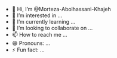- 👋 Hi, I’m @Morteza-Abolhassani-Khajeh
- 👀 I’m interested in ...
- 🌱 I’m currently learning ...
- 💞️ I’m looking to collaborate on ...
- 📫 How to reach me ...
- 😄 Pronouns: ...
- ⚡ Fun fact: ...

<!---
Morteza-Abolhassani-Khajeh/Morteza-Abolhassani-Khajeh is a ✨ special ✨ repository because its `README.md` (this file) appears on your GitHub profile.
You can click the Preview link to take a look at your changes.
--->
